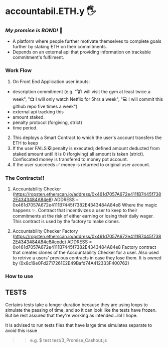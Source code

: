 # accountabil.ETH.y 🖐️

### _My promise is BOND!_ 💯

- A platform where people further motivate themselves to complete goals further by staking ETH on their commitments.
- Depends on an external api that providing information on trackable commitment's fulfilment.

### Work Flow

1. On Front End Application user inputs:

- description commitment (e.g. "🏋️I will visit the gym at least twice a week", "📺 I will only watch Netflix for 5hrs a week", "💻 I will commit this github repo five times a week")
- external api tracking this
- amount staked.
- penalty protocol (forgiving, strict)
- time period.

2. This deploys a Smart Contract to which the user's account transfers the ETH to keep
3. If the user FAILS ❎ penalty is executed; defined amount deducted from staked amount until it is 0 (forgiving) all amount is taken (strict). Confiscated money is transfered to money pot account.
4. If the user succeeds ✅ money is returned to original user account.

### The Contracts!!

1. Accountability Checker (https://ropsten.etherscan.io/address/0x461d7057A672e4111B7445f7382E4343484A84e8)
   ADDRESS = 0x461d7057A672e4111B7445f7382E4343484A84e8
   Where the magic happens ✨. Contract that incentivizes a user to keep to their commitments at the risk of either earning or losing their daily wager. This contract is used by the factory to make clones.

2. Accountability Checker Factory (https://ropsten.etherscan.io/address/0x461d7057A672e4111B7445f7382E4343484A84e8#code)
   ADDRESS = 0x461d7057A672e4111B7445f7382E4343484A84e8
   Factory contract that creates clones of the Accountability Checker for a user. Also used to retrive a users' previous contracts in case they lose them. It is owned by (0x8c19e0Fd2717261E2E49Bafd74A412333F400762)

### How to use

## TESTS

Certains tests take a longer duration because they are using loops to simulate the passing of time, and so it can look like the tests have frozen. But be rest assured that they're working as intended...lol I hope.

It is advised to run tests files that have large time simulates separate to avoid this issue

> > e.g. $ test test/3_Promise_Cashout.js
